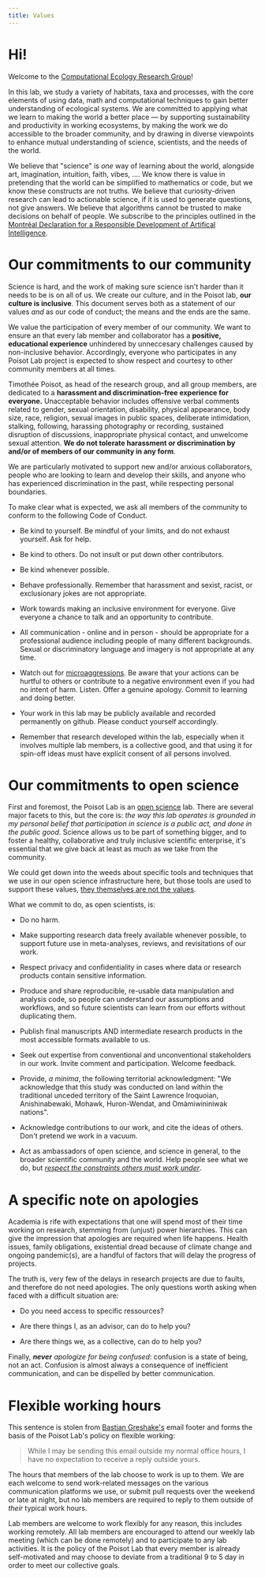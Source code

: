 ```yaml
---
title: Values
---
```


# Hi!

Welcome to the [Computational Ecology Research Group](http://poisotlab.io/)!

In this lab, we study a variety of habitats, taxa and processes, with the core
elements of using data, math and computational techniques to gain better
understanding of ecological systems. We are committed to applying what we learn
to making the world a better place &mdash; by supporting sustainability and
productivity in working ecosystems, by making the work we do accessible to the
broader community, and by drawing in diverse viewpoints to enhance mutual
understanding of science, scientists, and the needs of the world.

We believe that "science" is *one* way of learning about the world, alongside
art, imagination, intuition, faith, vibes, .... We know there is value in
pretending that the world can be simplified to mathematics or code, but we know
these constructs are not truths. We believe that curiosity-driven research can
lead to actionable science, if it is used to generate questions, not give
answers. We believe that algorithms cannot be trusted to make decisions on
behalf of people. We subscribe to the principles outlined in the [Montréal
Declaration for a Responsible Development of Artifical
Intelligence](https://www.montrealdeclaration-responsibleai.com/).

# Our commitments to our community

Science is hard, and the work of making sure science isn't harder than it needs
to be is on all of us. We create our culture, and in the Poisot lab, **our
culture is inclusive**. This document serves both as a statement of our values
*and* as our code of conduct; the means and the ends are the same.

We value the participation of every member of our community. We want to ensure
an that every lab member and collaborator has a **positive, educational
experience** unhindered by unneccesary challenges caused by non-inclusive
behavior. Accordingly, everyone who participates in any Poisot Lab project is
expected to show respect and courtesy to other community members at all times.

Timothée Poisot, as head of the research group, and all group members, are
dedicated to a **harassment and discrimination-free experience for everyone.**
Unacceptable behavior includes offensive verbal comments related to gender,
sexual orientation, disability, physical appearance, body size, race, religion,
sexual images in public spaces, deliberate intimidation, stalking, following,
harassing photography or recording, sustained disruption of discussions,
inappropriate physical contact, and unwelcome sexual attention. **We do not
tolerate harassment or discrimination by and/or of members of our community in
any form**.

We are particularly motivated to support new and/or anxious collaborators,
people who are looking to learn and develop their skills, and anyone who has
experienced discrimination in the past, while respecting personal boundaries.

To make clear what is expected, we ask all members of the community to conform
to the following Code of Conduct.

* Be kind to yourself. Be mindful of your limits, and do not exhaust yourself.
  Ask for help.

* Be kind to others. Do not insult or put down other contributors.

* Be kind whenever possible.

* Behave professionally. Remember that harassment and sexist, racist, or
  exclusionary jokes are not appropriate.

* Work towards making an inclusive environment for everyone. Give everyone a
  chance to talk and an opportunity to contribute.

* All communication - online and in person - should be appropriate for a
  professional audience including people of many different backgrounds. Sexual
  or discriminatory language and imagery is not appropriate at any time.

* Watch out for
  [microaggressions](https://en.wikipedia.org/wiki/Microaggression). Be aware
  that your actions can be hurtful to others or contribute to a negative
  environment even if you had no intent of harm. Listen. Offer a genuine
  apology. Commit to learning and doing better.

* Your work in this lab may be publicly available and recorded permanently on
  github. Please conduct yourself accordingly.

* Remember that research developed within the lab, especially when it involves
  multiple lab members, is a collective good, and that using it for spin-off
  ideas must have explicit consent of all persons involved.

# Our commitments to open science

First and foremost, the Poisot Lab is an [open
science](https://en.wikipedia.org/wiki/Open_science) lab. There are several
major facets to this, but the core is: *the way this lab operates is grounded in
my personal belief that participation in science is a public act, and done in
the public good.* Science allows us to be part of something bigger, and to
foster a healthy, collaborative and truly inclusive scientific enterprise, it's
essential that we give back at least as much as we take from the community.

We could get down into the weeds about specific tools and techniques that we use
in our open science infrastructure here, but those tools are used to support
these values, [they themselves are not the
values](http://www.datacarpentry.org/blog/soft-skills/).

What we commit to do, as open scientists, is:

* Do no harm.

* Make supporting research data freely available whenever possible, to support
  future use in meta-analyses, reviews, and revisitations of our work.

* Respect privacy and confidentiality in cases where data or research products
  contain sensitive information.

* Produce and share reproducible, re-usable data manipulation and analysis code,
  so people can understand our assumptions and workflows, and so future
  scientists can learn from our efforts without duplicating them.

* Publish final manuscripts AND intermediate research products in the most
  accessible formats available to us.

* Seek out expertise from conventional and unconventional stakeholders in our
  work. Invite comment and participation. Welcome feedback.

* Provide, *a minima*, the following territorial acknowledgment: "We acknowledge
  that this study was conducted on land within the traditional unceded territory
  of the Saint Lawrence Iroquoian, Anishinabewaki, Mohawk, Huron-Wendat, and
  Omàmiwininiwak nations".

* Acknowledge contributions to our work, and cite the ideas of others. Don't
  pretend we work in a vacuum.

* Act as ambassadors of open science, and science in general, to the broader
  scientific community and the world. Help people see what we do, but *[respect
  the constraints others must work under](https://www.americanscientist.org/article/open-science-isnt-always-open-to-all-scientists)*.

# A specific note on apologies

Academia is rife with expectations that one will spend most of their time
working on research, stemming from (unjust) power hierarchies. This can give
the impression that apologies are required when life happens. Health issues,
family obligations, existential dread because of climate change and ongoing
pandemic(s), are a handful of factors that will delay the progress of projects.

The truth is, very few of the delays in research projects are due to faults, and
therefore do not need apologies. The only questions worth asking when
faced with a difficult situation are:

* Do you need access to specific ressources?

* Are there things I, as an advisor, can do to help you?
  
* Are there things we, as a collective, can do to help you?

Finally, *__never__ apologize for being confused*: confusion is a state of
being, not an act. Confusion is almost always a consequence of inefficient
communication, and can be dispelled by better communication.

# Flexible working hours

This sentence is stolen from [Bastian
Greshake's](https://github.com/gedankenstuecke) email footer and forms the basis
of the Poisot Lab's policy on flexible working:

> While I may be sending this email outside my normal office hours, I have no
> expectation to receive a reply outside yours.

The hours that members of the lab choose to work is up to them. We are each
welcome to send work-related messages on the various communication platforms we
use, or submit pull requests over the weekend or late at night, but no lab
members are required to reply to them outside of *their* typical work hours.

Lab members are welcome to work flexibly for any reason, this includes working
remotely. All lab members are encouraged to attend our weekly lab meeting (which
can be done remotely) and to participate to any lab activities. It is the policy
of the Poisot Lab that every member is already self-motivated and may choose to
deviate from a traditional 9 to 5 day in order to meet our collective goals.